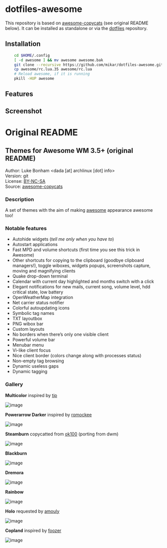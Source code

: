 # dotfiles-awesome

This repository is based on [awesome-copycats] (see original README below).
It can be installed as standalone or via the [dotfiles] repository.

## Installation
```bash
    cd $HOME/.config
    [ -d awesome ] && mv awesome awesome.bak
    git clone --recursive https://github.com/mikar/dotfiles-awesome.git awesome
    cp awesome/rc.lua.35 awesome/rc.lua
    # Reload awesome, if it is running
    pkill -HUP awesome
```

## Features

## Screenshot

# Original README
Themes for Awesome WM 3.5+ (original README)
--------------------------
Author:  Luke Bonham <dada [at] archlinux [dot] info>  
Version: git  
License: [BY-NC-SA]  
Source:  [awesome-copycats]  

### Description

A set of themes with the aim of making [awesome] appearance awesome too!

### Notable features

-   Autohide widgets (*tell me only when you have to*)
-   Autostart applications
-   Fast MPD and volume shortcuts (first time you see this trick in Awesome)
-   Other shortcuts for copying to the clipboard (goodbye clipboard managers!), toggle wiboxes, widgets popups, screenshots capture, moving and magnifying clients
-   Quake drop-down terminal
-   Calendar with current day highlighted and months switch with a click
-   Elegant notifications for new mails, current song, volume level, hdd critical state, low battery
-   OpenWeatherMap integration
-   Net carrier status notifier
-   Colorful autoupdating icons
-   Symbolic tag names
-   TXT layoutbox
-   PNG wibox bar
-   Custom layouts
-   No borders when there’s only one visible client
-   Powerful volume bar
-   Menubar menu
-   Vi-like client focus
-   Nice client border (colors change along with processes status)
-   Non-empty tag browsing
-   Dynamic useless gaps
-   Dynamic tagging

### Gallery

**Multicolor** inspired by [tip]

![image]

**Powerarrow Darker** inspired by [romockee]

![image][1]

**Steamburn** copycatted from [ok100] (porting from dwm)

![image][2]

**Blackburn**

![image][3]

**Dremora**

![image][4]

**Rainbow**

![image][5]

**Holo** requested by [amouly]

![image][6]

**Copland** inspired by [foozer]

![image][7]

  [image]: http://dotshare.it/public/images/uploads/650.png
  [1]: http://dotshare.it/public/images/uploads/649.png
  [2]: http://dotshare.it/public/images/uploads/648.png
  [3]: http://dotshare.it/public/images/uploads/553.png
  [4]: http://dotshare.it/public/images/uploads/652.png
  [5]: http://dotshare.it/public/images/uploads/606.png
  [6]: http://dotshare.it/public/images/uploads/651.png
  [7]: http://dotshare.it/public/images/uploads/655.png
  [awesome-copycats]: https://github.com/copycat-killer/awesome-copycats
  [awesome]: http://awesome.naquadah.org/
  [lain]: https://github.com/copycat-killer/lain
  [foozer]: http://dotshare.it/dots/499/
  [tip]: https://bbs.archlinux.org/profile.php?id=51327
  [romockee]: https://github.com/romockee/powerarrow
  [ok100]: http://ok100.deviantart.com/art/DWM-January-2013-348656846
  [amouly]: https://bbs.archlinux.org/viewtopic.php?pid=1307158#p1307158
  [switch-theme.sh]: https://github.com/copycat-killer/awesome-copycats/issues/36
  [BY-NC-SA]: http://creativecommons.org/licenses/by-nc-sa/4.0/
  [dotfiles]: https://github.com/mikar/dotfiles
